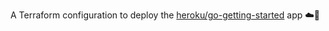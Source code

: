 A Terraform configuration to deploy the [heroku/go-getting-started](https://github.com/heroku/go-getting-started) app ☁️🌱
